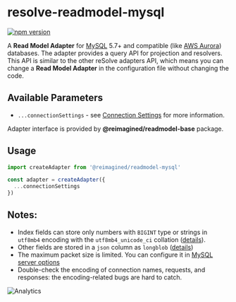 # **resolve-readmodel-mysql**
[![npm version](https://badge.fury.io/js/resolve-readmodel-mysql.svg)](https://badge.fury.io/js/resolve-readmodel-mysql)
 
A **Read Model Adapter** for [MySQL](https://www.mysql.com/) 5.7+ and compatible (like [AWS Aurora](https://aws.amazon.com/rds/aurora/)) databases.
The adapter provides a query API for projection and resolvers. This API is similar to the other reSolve adapters API, which means you can change a **Read Model Adapter** in the configuration file without changing the code.

## Available Parameters

* `...connectionSettings` - see [Connection Settings](https://www.npmjs.com/package/mysql2#first-query) for more information.

Adapter interface is provided by **@reimagined/readmodel-base** package.

## Usage

```js
import createAdapter from '@reimagined/readmodel-mysql'

const adapter = createAdapter({
  ...connectionSettings
})
```
 
## Notes:
- Index fields can store only numbers with `BIGINT` type or strings in `utf8mb4` encoding with the `utf8mb4_unicode_ci` collation ([details](https://dev.mysql.com/doc/refman/5.5/en/charset-unicode-utf8mb4.html)).
- Other fields are stored in a `json` column as `longblob` ([details](https://dev.mysql.com/doc/refman/5.7/en/json.html))
- The maximum packet size is limited. You can configure it in [MySQL server options](https://dev.mysql.com/doc/refman/5.7/en/server-system-variables.html#sysvar_max_allowed_packet)
- Double-check the encoding of connection names, requests, and responses: the encoding-related bugs are hard to catch.
 
![Analytics](https://ga-beacon.appspot.com/UA-118635726-1/packages-resolve-readmodel-mysql-readme?pixel)
